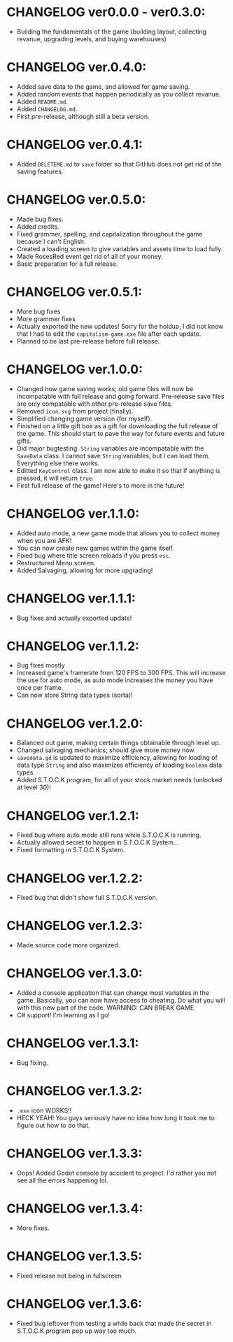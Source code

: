 # CHANGELOG ver0.0.0 - ver0.3.0:
 - Building the fundamentals of the game (building layout, collecting revanue, upgrading levels, and buying warehouses)

# CHANGELOG ver.0.4.0:
 - Added save data to the game, and allowed for game saving.
 - Added random events that happen periodically as you collect revanue.
 - Added `README.md`.
 - Added `CHANGELOG.md`.
 - First pre-release, although still a beta version.

# CHANGELOG ver.0.4.1:
 - Added `DELETEME.md` to `save` folder so that GitHub does not get rid of the saving features.

# CHANGELOG ver.0.5.0:
 - Made bug fixes.
 - Added credits.
 - Fixed grammer, spelling, and capitalization throughout the game because I can't English.
 - Created a loading screen to give variables and assets time to load fully.
 - Made RosesRed event get rid of all of your money.
 - Basic preparation for a full release.

# CHANGELOG ver.0.5.1:
 - More bug fixes
 - More grammer fixes
 - Actually exported the new updates! Sorry for the holdup, I did not know that I had to edit the `capitalism-game.exe` file after each update.
 - Planned to be last pre-release before full release.

# CHANGELOG ver.1.0.0:
 - Changed how game saving works; old game files will now be incompatable with full release and going forward. Pre-release save files are only compatable with other pre-release save files.
 - Removed `icon.svg` from project (finally).
 - Simplified changing game version (for myself).
 - Finished on a little gift box as a gift for downloading the full release of the game. This should start to pave the way for future events and future gifts.
 - Did major bugtesting. `String` variables are incompatable with the `SaveData` class. I cannot save `String` variables, but I can load them. Everything else there works.
 - Editted `KeyControl` class. I am now able to make it so that if anything is pressed, it will return `true`.
 - First full release of the game! Here's to more in the future!

# CHANGELOG ver.1.1.0:
 - Added auto mode, a new game mode that allows you to collect money when you are AFK!
 - You can now create new games within the game itself.
 - Fixed bug where title screen reloads if you press `esc`.
 - Restructured Menu screen.
 - Added Salvaging, allowing for more upgrading!

# CHANGELOG ver.1.1.1:
 - Bug fixes and actually exported update!

# CHANGELOG ver.1.1.2:
 - Bug fixes mostly
 - Increased game's framerate from 120 FPS to 300 FPS. This will increase the use for auto mode, as auto mode increases the money you have once per frame.
 - Can now store String data types (sorta)!

# CHANGELOG ver.1.2.0:
 - Balanced out game, making certain things obtainable through level up.
 - Changed salvaging mechanics; should give more money now.
 - `savedata.gd` is updated to maximize efficiency, allowing for loading of data type `String` and also maximizes efficiency of loading `boolean` data types.
 - Added S.T.O.C.K program, for all of your stock market needs (unlocked at level 30)!

# CHANGELOG ver.1.2.1:
 - Fixed bug where auto mode still runs while S.T.O.C.K is running.
 - Actually allowed secret to happen in S.T.O.C.K System...
 - Fixed formatting in S.T.O.C.K System.

# CHANGELOG ver.1.2.2:
 - Fixed bug that didn't show full S.T.O.C.K version.

# CHANGELOG ver.1.2.3:
 - Made source code more organized.

# CHANGELOG ver.1.3.0:
 - Added a console application that can change most variables in the game. Basically, you can now have access to cheating. Do what you will with this new part of the code. WARNING: CAN BREAK GAME.
 - C# support! I'm learning as I go!

# CHANGELOG ver.1.3.1:
 - Bug fixing.

# CHANGELOG ver.1.3.2:
 - `.exe` icon WORKS!!
 - HECK YEAH! You guys seriously have no idea how long it took me to figure out how to do that.

# CHANGELOG ver.1.3.3:
 - Oops! Added Godot console by accident to project. I'd rather you not see all the errors happening lol.

# CHANGELOG ver.1.3.4:
 - More fixes.

# CHANGELOG ver.1.3.5:
 - Fixed release not being in fullscreen

# CHANGELOG ver.1.3.6:
 - Fixed bug leftover from testing a while back that made the secret in S.T.O.C.K program pop up way too much.
